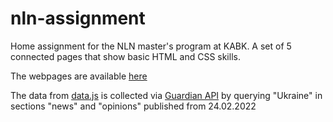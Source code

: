 # nln-assignment
Home assignment for the NLN master's program at KABK. A set of 5 connected pages that show basic HTML and CSS skills.

The webpages are available [here](https://kor-al.github.io/nln-assignment/index.html) 

The data from [data.js](./script/data.js) is collected via [Guardian API](https://open-platform.theguardian.com/documentation/) by querying "Ukraine" in sections "news" and "opinions" published from 24.02.2022
